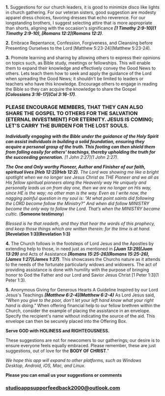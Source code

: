 **1.** Suggestions for our church leaders, it is good to minimize disco like lights in church gathering. For our veteran sisters, good suggestion are modesty apparel dress choices, favoring dresses that echo reverence. For our longstanding brothers, I suggest selecting attire that is more appropriate than shorts, aligning with the occasion's significance ***[1 Timothy 2:9-10](1 Timothy 2:9-10), [Romans 12:2](Romans 12:2)***.

**2.** 
Embrace Repentance, Confession, Forgiveness, and Cleansing before Presenting Ourselves to the Lord [Matthew 5:23-24](Matthew 5:23-24).

**3.**
Promote learning and sharing by allowing others to express their opinions on topics such, as Bible study, meetings or fellowships. This will enable them to expand their knowledge and effectively convey the Good News to others. Lets teach them how to seek and apply the guidance of the Lord when spreading the Good News; it shouldn't be limited to leaders or teachers who have this knowledge. Encourage others to engage in reading the Bible so they can acquire the knowledge to share the Gospel ***[Colossians 3:16-17](Col 3:16-17)***.

### PLEASE ENCOURAGE MEMBERS, THAT THEY CAN ALSO SHARE THE GOSPEL TO OTHERS FOR THE SALVATION (ETERNAL INVESTMENT) FOR ETERNITY. JESUS IS COMING; LET'S CARRY THE BURDEN FOR THE LOST SOULS.


***Individually engaging with the Bible under the guidance of the Holy Spirit can assist individuals in building a solid foundation, ensuring they acquire a personal grasp of the truth. This footing can then shield them from falling easily for others' teachings, thereby upholding the truth for the succeeding generation.*** *[1 John 2:27](1 John 2:27)*.


***The One and Only worthy Pioneer, Author and Finisher of our faith, spiritual lives [Heb 12:2](Heb 12:2).*** 
*The Lord was showing me like a bright spotlight when we no longer see Jesus Christ as THE Pioneer and we all as His fellow spiritual pioneers along the Heavenly way He uniquely and personally leads us on from day one, then we are no longer on His way, since HE is the way; no other man is the way. Even as I write now, the nagging painful question in my soul is: “At what point saints did following the LORD become follow the Ministry?” And when did follow MINISTRY become the only way to follow the Lord. That’s when the MINISTRY became cultic.* (**Someone testimony**)



*Blessed is he that readeth, and they that hear the words of this prophecy, and keep those things which are written therein: for the time is at hand.* **[Revelation 1:3](Revelation 1:3)**


**4.**
The Church follows in the footsteps of Lord Jesus and the Apostles by extending help to those, in need just as mentioned in ***[Juan 13:29](Juan 13:29)*** and Acts of Assistance ***[Romans 15:25-26](Romans 15:25-26), [James 1:27](James 1:27)***. This showcases the Churchs nature as it attends to the needs of the fortunate particularly widows and widowers. The act of providing assistance is done with humility with the purpose of bringing honor to God the Father and our Lord and Savior Jesus Christ [1 Peter 1:3](1 Peter 1:3). 


**5.**
Anonymous Giving for Generous Hearts
A Guideline Inspired by our Lord Jesus's Teachings ***[Matthew 6:2-4](Matthew 6:2-4)***
As Lord Jesus said, *"When you give to the poor, don't let your left hand know what your right hand is doing."* When offering financial help to our fellow brethren within the Church, consider the example of placing the assistance in an envelope. Specify the recipient's name without indicating the source of the aid. This envelope can then be securely placed into the Offering Box.


**Serve GOD with HOLINESS and RIGHTEOUSNESS.**


These suggestions are not for newcomers to our gatherings; our desire is to ensure everyone feels equally embraced. Please remember, these are just suggestions, out of love for the **BODY OF CHRIST**." 

*We hope this app will expand to other platforms, such as Windows Desktop, Android, iOS, Mac, and Linux.*

**Please you can email us your suggestions or comments**
### studioappsupporfeedback2000@outlook.com 


